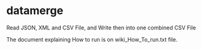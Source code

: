 # datamerge
Read JSON, XML and CSV File, and Write then into one combined CSV File

The document explaining How to run is on wiki_How_To_run.txt file.
